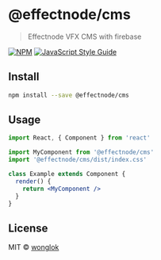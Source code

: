 # @effectnode/cms

> Effectnode VFX CMS with firebase

[![NPM](https://img.shields.io/npm/v/effectnode-cms.svg)](https://www.npmjs.com/package/effectnode-cms) [![JavaScript Style Guide](https://img.shields.io/badge/code_style-standard-brightgreen.svg)](https://standardjs.com)

## Install

```bash
npm install --save @effectnode/cms
```

## Usage

```jsx
import React, { Component } from 'react'

import MyComponent from '@effectnode/cms'
import '@effectnode/cms/dist/index.css'

class Example extends Component {
  render() {
    return <MyComponent />
  }
}
```

## License

MIT © [wonglok](https://github.com/wonglok)
